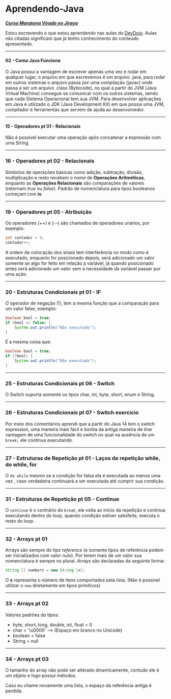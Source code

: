 # Aprendendo-Java

[***Curso Maratona Virado no Jiraya***](https://www.youtube.com/playlist?list=PL62G310vn6nFIsOCC0H-C2infYgwm8SWW)

Estou escrevendo o que estou aprendendo nas aulas do [DevDojo](https://www.youtube.com/@DevDojoBrasil). Aulas não citadas significam que já tenho conhecimento do conteúdo apresentado.

---
#### 02 - Como Java Funciona

O Java possui a vantagem de escrever apenas uma vez e rodar em qualquer lugar, o arquivo em que escrevemos é um arquivo .java, para rodar em outros sistemas o arquivo passa por uma compilação (javac) onde passa a ser um arquivo .class (Bytecode), no qual a partir do JVM (Java Virtual Machine) consegue se comunicar com os outros sistemas, sendo que cada Sistema Operacional tem sua JVM. Para desenvolver aplicações em Java é utilizado o JDK (Java Development Kit) em que possui uma JVM, compilador e ferramentas que servem de ajuda ao desenvolvedor.

---
#### 15 - Operadores pt 01 - Relacionais

Não é possível executar uma operação após concatenar a expressão com uma String.

---
### 16 - Operadores pt 02 - Relacionais

Símbolos de operações básicas como adição, subtração, divisão, multiplicação e resto recebem o nome de **Operações Aritméticas**, enquanto as **Operações Relacionais** são comparações de valores (retornam *true* ou *false*). Padrão de nomenclatura para tipos booleanos começam com **is**.

---
### 19 - Operadores pt 05 - Atribuição

Os operadores (++) e (--) são chamados de operadores unários, por exemplo:

```Java
int contador = 0;
contador++;
```

A ordem de colocação dos sinais tem interferência no modo como é executado, enquanto for posicionado depois, será adicionado um valor somente se algo for feito em relação a variável, já quando posicionado antes será adicionado um valor sem a necessidade da variável passar por uma ação.

---
### 20 - Estruturas Condicionais pt 01 - IF

O operador de negação (!), tem a mesma função que a comparação para um valor false, exemplo:

```java
boolean bool = true;  
if (bool == false) {  
    System.out.println("Não executado");  
}
```

É a mesma coisa que:

```java
boolean bool = true;  
if (!bool) {  
    System.out.println("Não executado");  
}
```

---
### 25 - Estruturas Condicionais pt 06 - Switch

O Switch suporta somente os tipos char, int, byte, short, enum e String.

---
### 26 - Estruturas Condicionais pt 07 - Switch exercício

Por meio dos comentários aprendi que a partir do Java 14 tem o switch expression, uma maneira mais fácil e bonita da antiga maneira de tirar vantagem de uma funcionalidade do switch no qual na ausência de um ```break;``` ele continua executando. 

---
### 27 - Estruturas de Repetição pt 01 - Laços de repetição while, do while, for

O ```do while``` mesmo se a condição for falsa ela é executada ao menos uma vez , caso verdadeira continuará a ser executada até cumprir sua condição.

---
### 31 - Estruturas de Repetição pt 05 - Continue

O `continue` é o contrário do `break`, ele volta ao início da repetição e continua executando dentro do loop, quando condição estiver satisfeita, executa o resto do loop.

---
### 32 - Arrays pt 01

Arrays são sempre do tipo *reference* (e somente tipos de referência podem ser inicializados com valor nulo). Por terem mais de um valor sua nomenclatura é sempre no plural. Arrays são declaradas da seguinte forma:

```java
String [] numbers = new String [x];
```

O **x** representa o número de itens comportados pela lista. (Não é possível utilizar o `new` diretamente em tipos primitivos)

---
### 33 - Arrays pt 02

Valores padrões do tipos:
* byte, short, long, double, int, float = 0
* char = '\u0000' --> (Espaço em branco no Unicode)
* boolean = false
* String = null

---
### 34 - Arrays pt 03

O tamanho do array não pode ser alterado dinamicamente, contudo ele é um *objeto* e logo possui métodos.

Caso eu chame novamente uma lista, o espaço da referência antiga é perdida.